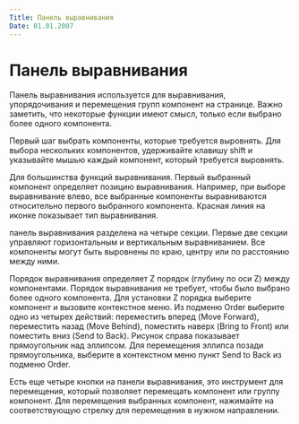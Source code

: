 ```yaml
---
Title: Панель выравнивания
Date: 01.01.2007
---
```



Панель выравнивания
===================

Панель выравнивания используется для выравнивания, упорядочивания и
перемещения групп компонент на странице. Важно заметить, что некоторые
функции имеют смысл, только если выбрано более одного компонента.

Первый шаг выбрать компоненты, которые требуется выровнять. Для выбора
нескольких компонентов, удерживайте клавишу shift и указывайте мышью
каждый компонент, который требуется выровнять.

Для большинства функций выравнивания. Первый выбранный компонент
определяет позицию выравнивания. Например, при выборе выравнивание
влево, все выбранные компоненты выравниваются относительно первого
выбранного компонента. Красная линия на иконке показывает тип
выравнивания.

панель выравнивания разделена на четыре секции. Первые две секции
управляют горизонтальным и вертикальным выравниванием. Все компоненты
могут быть выровнены по краю, центру или по расстоянию между ними.

Порядок выравнивания определяет Z порядок (глубину по оси Z) между
компонентами. Порядок выравнивания не требует, чтобы было выбрано более
одного компонента. Для установки Z порядка выберите компонент и вызовите
контекстное меню. Из подменю Order выберите одно из четырех действий:
переместить вперед (Move Forward), переместить назад (Move Behind),
поместить наверх (Bring to Front) или поместить вниз (Send to Back).
Рисунок справа показывает прямоугольник над эллипсом. Для перемещения
эллипса позади прямоугольника, выберите в контекстном меню пункт Send to
Back из подменю Order.

Есть еще четыре кнопки на панели выравнивания, это инструмент для
перемещения, который позволяет перемещать компонент или группу
компонент. Для перемещения выбранных компонент, нажимайте на
соответствующую стрелку для перемещения в нужном направлении.

